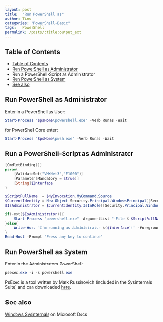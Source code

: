 ```yaml
---
layout: post
title:  "Run PowerShell as"
author: Tinu
categories: "PowerShell-Basic"
tags:   PowerShell
permalink: /posts/:title:output_ext
---
```


## Table of Contents

- [Table of Contents](#table-of-contents)
- [Run PowerShell as Administrator](#run-powershell-as-administrator)
- [Run a PowerShell-Script as Administrator](#run-a-powershell-script-as-administrator)
- [Run PowerShell as System](#run-powershell-as-system)
- [See also](#see-also)

## Run PowerShell as Administrator

Enter in a PowerShell as User:

````powershell
Start-Process "$psHome\powershell.exe" -Verb Runas -Wait
````

for PowerShell Core enter:

````powershell
Start-Process "$psHome\pwsh.exe" -Verb Runas -Wait
````

## Run a PowerShell-Script as Administrator

````powershell
[CmdletBinding()]
param(
    [ValidateSet("VMXNet3","E1000")]
    [Parameter(Mandatory = $true)]
    [String]$Interface
)

$ScriptFullName  = $MyInvocation.MyCommand.Source
$CurrentIdentity = New-Object Security.Principal.WindowsPrincipal([Security.Principal.WindowsIdentity]::GetCurrent())
$IsAdministrator = $CurrentIdentity.IsInRole([Security.Principal.WindowsBuiltInRole]::Administrator)

if(-not($IsAdministrator)){
    Start-Process "powershell.exe" -ArgumentList "-File $($ScriptFullName) -Interface $($Interface)" -Verb Runas -Wait
}else{
    Write-Host "I'm running as Administrator $($Interface)!" -ForegroundColor Red
}
Read-Host -Prompt "Press any key to continue"
````

## Run PowerShell as System

Enter in the Administrators PowerShell:

````powershell
psexec.exe -i -s powershell.exe
````

PsExec is a tool written by Mark Russinovich (included in the Sysinternals Suite) and can downloaded [here](https://docs.microsoft.com/de-de/sysinternals/downloads/psexec).

## See also

[Windows Sysinternals](https://docs.microsoft.com/en-us/sysinternals/) on Microsoft Docs
